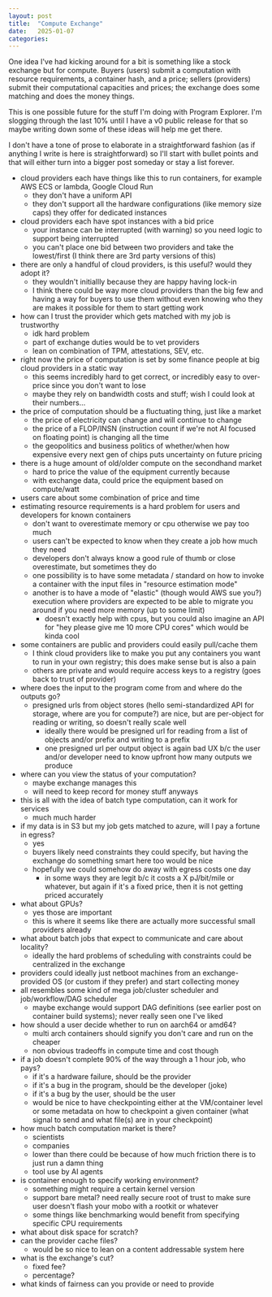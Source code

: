 ```yaml
---
layout: post
title:  "Compute Exchange"
date:   2025-01-07
categories:
---
```


One idea I've had kicking around for a bit is something like a stock exchange but for compute. Buyers (users) submit a computation with resource requirements, a container hash, and a price; sellers (providers) submit their computational capacities and prices; the exchange does some matching and does the money things.

This is one possible future for the stuff I'm doing with Program Explorer. I'm slogging through the last 10% until I have a v0 public release for that so maybe writing down some of these ideas will help me get there.

I don't have a tone of prose to elaborate in a straightforward fashion (as if anything I write is here is straightforward) so I'll start with bullet points and that will either turn into a bigger post someday or stay a list forever.

* cloud providers each have things like this to run containers, for example AWS ECS or lambda, Google Cloud Run
  * they don't have a uniform API
  * they don't support all the hardware configurations (like memory size caps) they offer for dedicated instances
* cloud providers each have spot instances with a bid price
  * your instance can be interrupted (with warning) so you need logic to support being interrupted
  * you can't place one bid between two providers and take the lowest/first (I think there are 3rd party versions of this)
* there are only a handful of cloud providers, is this useful? would they adopt it?
  * they wouldn't initiallly because they are happy having lock-in
  * I think there could be way more cloud providers than the big few and having a way for buyers to use them without even knowing who they are makes it possible for them to start getting work
* how can I trust the provider which gets matched with my job is trustworthy
  * idk hard problem
  * part of exchange duties would be to vet providers
  * lean on combination of TPM, attestations, SEV, etc.
* right now the price of computation is set by some finance people at big cloud providers in a static way
  * this seems incredibly hard to get correct, or incredibly easy to over-price since you don't want to lose
  * maybe they rely on bandwidth costs and stuff; wish I could look at their numbers...
* the price of computation should be a fluctuating thing, just like a market
  * the price of electricity can change and will continue to change
  * the price of a FLOP/INSN (instruction count if we're not AI focused on floating point) is changing all the time
  * the geopolitics and business politics of whether/when how expensive every next gen of chips puts uncertainty on future pricing
* there is a huge amount of old/older compute on the secondhand market
  * hard to price the value of the equipment currently because
  * with exchange data, could price the equipment based on compute/watt
* users care about some combination of price and time
* estimating resource requirements is a hard problem for users and developers for known containers
  * don't want to overestimate memory or cpu otherwise we pay too much
  * users can't be expected to know when they create a job how much they need
  * developers don't always know a good rule of thumb or close overestimate, but sometimes they do
  * one possibility is to have some metadata / standard on how to invoke a container with the input files in "resource estimation mode"
  * another is to have a mode of "elastic" (though would AWS sue you?) execution where providers are expected to be able to migrate you around if you need more memory (up to some limit)
    * doesn't exactly help with cpus, but you could also imagine an API for "hey please give me 10 more CPU cores" which would be kinda cool
* some containers are public and providers could easily pull/cache them
  * I think cloud providers like to make you put any containers you want to run in your own registry; this does make sense but is also a pain
  * others are private and would require access keys to a registry (goes back to trust of provider)
* where does the input to the program come from and where do the outputs go?
  * presigned urls from object stores (hello semi-standardized API for storage, where are you for compute?) are nice, but are per-object for reading or writing, so doesn't really scale well
    * ideally there would be presigned url for reading from a list of objects and/or prefix and writing to a prefix
    * one presigned url per output object is again bad UX b/c the user and/or developer need to know upfront how many outputs we produce
* where can you view the status of your computation?
  * maybe exchange manages this
  * will need to keep record for money stuff anyways
* this is all with the idea of batch type computation, can it work for services
  * much much harder
* if my data is in S3 but my job gets matched to azure, will I pay a fortune in egress?
  * yes
  * buyers likely need constraints they could specify, but having the exchange do something smart here too would be nice
  * hopefully we could somehow do away with egress costs one day
    * in some ways they are legit b/c it costs a X pJ/bit/mile or whatever, but again if it's a fixed price, then it is not getting priced accurately
* what about GPUs?
  * yes those are important
  * this is where it seems like there are actually more successful small providers already
* what about batch jobs that expect to communicate and care about locality?
  * ideally the hard problems of scheduling with constraints could be centralized in the exchange
* providers could ideally just netboot machines from an exchange-provided OS (or custom if they prefer) and start collecting money
* all resembles some kind of mega job/cluster scheduler and job/workflow/DAG scheduler
  * maybe exchange would support DAG definitions (see earlier post on container build systems); never really seen one I've liked
* how should a user decide whether to run on aarch64 or amd64?
  * multi arch containers should signify you don't care and run on the cheaper
  * non obvious tradeoffs in compute time and cost though
* if a job doesn't complete 90% of the way through a 1 hour job, who pays?
  * if it's a hardware failure, should be the provider
  * if it's a bug in the program, should be the developer (joke)
  * if it's a bug by the user, should be the user
  * would be nice to have checkpointing either at the VM/container level or some metadata on how to checkpoint a given container (what signal to send and what file(s) are in your checkpoint)
* how much batch computation market is there?
  * scientists
  * companies
  * lower than there could be because of how much friction there is to just run a damn thing
  * tool use by AI agents
* is container enough to specify working environment?
  * something might require a certain kernel version
  * support bare metal? need really secure root of trust to make sure user doesn't flash your mobo with a rootkit or whatever
  * some things like benchmarking would benefit from specifying specific CPU requirements
* what about disk space for scratch?
* can the provider cache files?
  * would be so nice to lean on a content addressable system here
* what is the exchange's cut?
  * fixed fee?
  * percentage?
* what kinds of fairness can you provide or need to provide

